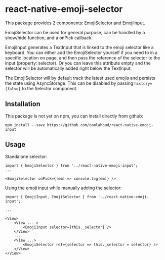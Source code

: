 # react-native-emoji-selector
This package provides 2 components: EmojiSelector and EmojiInput.

EmojiSelector can be used for general purpose, can be handled by a show/hide function, and a onPick callback.

EmojiInput generates a TextInput that is linked to the emoji selector like a keyboard. You can either add the EmojiSelector yourself if you need to in a specific location on page, and then pass the reference of the selector to the input (property: selector). Or you can leave this attribute empty and the selector will be automatically added right below the TextInput.

The EmojiSelector will by default track the latest used emojis and persists the state using AsyncStorage. This can be disabled by passing `history={false}` to the Selector component.

## Installation
This package is not yet on npm, you can install directly from github:
```
npm install --save https://github.com/camlahoud/react-native-emoji-input
```

## Usage
Standalone selector:
```
import { EmojiSelector } from '../react-native-emoji-input';
...

<EmojiSelector onPick={(em) => console.log(em)} />
```

Using the emoji input while manually adding the selector:
```
import { EmojiInput, EmojiSelector } from '../react-native-emoji-input';

...

<View>
    <View ... >
        <EmojiInput selector={this._selector} />
    </View>
    ...
    <View ...>
        <EmojiSelector ref={selector => this._selector = selector} />
    </View>
</View>
```